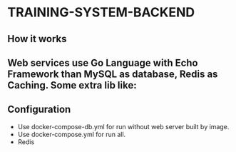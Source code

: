 # TRAINING-SYSTEM-BACKEND

## How it works

Web services use Go Language with Echo Framework than MySQL as database, Redis as Caching. Some extra lib like:
- 


## Configuration

- Use docker-compose-db.yml for run without web server built by image.
- Use docker-compose.yml for run all.
- Redis 